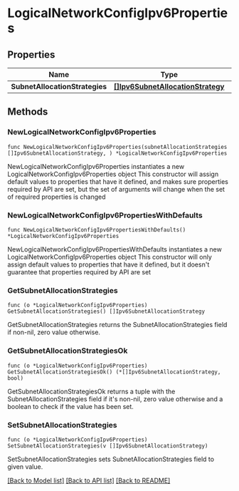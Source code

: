 # LogicalNetworkConfigIpv6Properties

## Properties

Name | Type | Description | Notes
------------ | ------------- | ------------- | -------------
**SubnetAllocationStrategies** | [**[]Ipv6SubnetAllocationStrategy**](Ipv6SubnetAllocationStrategy.md) |  | 

## Methods

### NewLogicalNetworkConfigIpv6Properties

`func NewLogicalNetworkConfigIpv6Properties(subnetAllocationStrategies []Ipv6SubnetAllocationStrategy, ) *LogicalNetworkConfigIpv6Properties`

NewLogicalNetworkConfigIpv6Properties instantiates a new LogicalNetworkConfigIpv6Properties object
This constructor will assign default values to properties that have it defined,
and makes sure properties required by API are set, but the set of arguments
will change when the set of required properties is changed

### NewLogicalNetworkConfigIpv6PropertiesWithDefaults

`func NewLogicalNetworkConfigIpv6PropertiesWithDefaults() *LogicalNetworkConfigIpv6Properties`

NewLogicalNetworkConfigIpv6PropertiesWithDefaults instantiates a new LogicalNetworkConfigIpv6Properties object
This constructor will only assign default values to properties that have it defined,
but it doesn't guarantee that properties required by API are set

### GetSubnetAllocationStrategies

`func (o *LogicalNetworkConfigIpv6Properties) GetSubnetAllocationStrategies() []Ipv6SubnetAllocationStrategy`

GetSubnetAllocationStrategies returns the SubnetAllocationStrategies field if non-nil, zero value otherwise.

### GetSubnetAllocationStrategiesOk

`func (o *LogicalNetworkConfigIpv6Properties) GetSubnetAllocationStrategiesOk() (*[]Ipv6SubnetAllocationStrategy, bool)`

GetSubnetAllocationStrategiesOk returns a tuple with the SubnetAllocationStrategies field if it's non-nil, zero value otherwise
and a boolean to check if the value has been set.

### SetSubnetAllocationStrategies

`func (o *LogicalNetworkConfigIpv6Properties) SetSubnetAllocationStrategies(v []Ipv6SubnetAllocationStrategy)`

SetSubnetAllocationStrategies sets SubnetAllocationStrategies field to given value.



[[Back to Model list]](../README.md#documentation-for-models) [[Back to API list]](../README.md#documentation-for-api-endpoints) [[Back to README]](../README.md)


